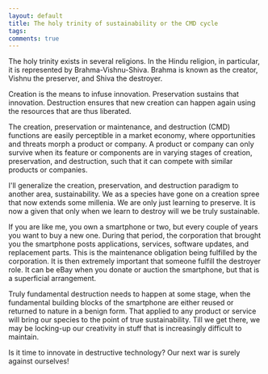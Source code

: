 ```yaml
---
layout: default
title: The holy trinity of sustainability or the CMD cycle
tags:
comments: true
---
```


The holy trinity exists in several religions. In the Hindu religion, in particular, it is represented by Brahma-Vishnu-Shiva. Brahma is known as the creator, Vishnu the preserver, and Shiva the destroyer.

Creation is the means to infuse innovation. Preservation sustains that innovation. Destruction ensures that new creation can happen again using the resources that are thus liberated.

The creation, preservation or maintenance, and destruction (CMD) functions are easily perceptible in a market economy, where opportunities and threats morph a product or company. A product or company can only survive when its feature or components are in varying stages of creation, preservation, and destruction, such that it can compete with similar products or companies.

I'll generalize the creation, preservation, and destruction paradigm to another area, sustainability. We as a species have gone on a creation spree that now extends some millenia. We are only just learning to preserve. It is now a given that only when we learn to destroy will we be truly sustainable.

If you are like me, you own a smartphone or two, but every couple of years you want to buy a new one. During that period, the corporation that brought you the smartphone posts applications, services, software updates, and replacement parts. This is the maintenance obligation being fulfilled by the corporation. It is then extremely important that someone fulfill the destroyer role. It can be eBay when you donate or auction the smartphone, but that is a superficial arrangement.

Truly fundamental destruction needs to happen at some stage, when the fundamental building blocks of the smartphone are either reused or returned to nature in a benign form. That applied to any product or service will bring our species to the point of true sustainability. Till we get there, we may be locking-up our creativity in stuff that is increasingly difficult to maintain.

Is it time to innovate in destructive technology? Our next war is surely against ourselves!
